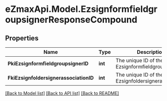 
# eZmaxApi.Model.EzsignformfieldgroupsignerResponseCompound

## Properties

Name | Type | Description | Notes
------------ | ------------- | ------------- | -------------
**PkiEzsignformfieldgroupsignerID** | **int** | The unique ID of the Ezsignformfieldgroupsigner | 
**FkiEzsignfoldersignerassociationID** | **int** | The unique ID of the Ezsignfoldersignerassociation | 

[[Back to Model list]](../README.md#documentation-for-models)
[[Back to API list]](../README.md#documentation-for-api-endpoints)
[[Back to README]](../README.md)

